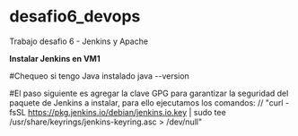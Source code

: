 # desafio6_devops
Trabajo desafio 6  - Jenkins y Apache

**Instalar Jenkins en VM1** 

#Chequeo si tengo Java instalado
java --version

#El paso siguiente es agregar la clave GPG para garantizar la seguridad del paquete de Jenkins a instalar, para ello ejecutamos los comandos: //
"curl -fsSL https://pkg.jenkins.io/debian/jenkins.io.key | sudo tee /usr/share/keyrings/jenkins-keyring.asc > /dev/null"

